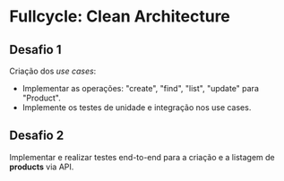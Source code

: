 # Fullcycle: Clean Architecture

## Desafio 1
Criação dos _use cases_:
* Implementar as operações: "create", "find", "list", "update" para "Product".
* Implemente os testes de unidade e integração nos use cases.

## Desafio 2
Implementar e realizar testes end-to-end para a criação e a listagem de **products** via API.
